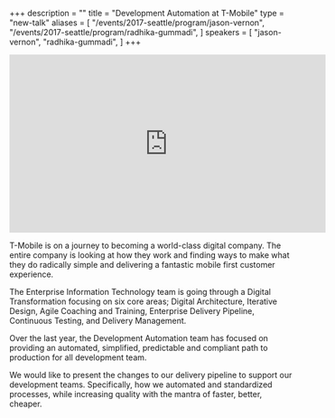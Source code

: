 +++
description = ""
title = "Development Automation at T-Mobile"
type = "new-talk"
aliases = [
        "/events/2017-seattle/program/jason-vernon",
        "/events/2017-seattle/program/radhika-gummadi",
]
speakers = [
        "jason-vernon",
        "radhika-gummadi",
]
+++
<iframe width="560" height="315" src="https://www.youtube-nocookie.com/embed/SKdBi67RYV0" frameborder="0" allowfullscreen></iframe>

T-Mobile is on a journey to becoming a world-class digital company. The entire company is looking at how they work and finding ways to make what they do radically simple and delivering a fantastic mobile first customer experience.

The Enterprise Information Technology team is going through a Digital Transformation focusing on six core areas; Digital Architecture, Iterative Design, Agile Coaching and Training, Enterprise Delivery Pipeline, Continuous Testing, and Delivery Management.

Over the last year, the Development Automation team has focused on providing an automated, simplified, predictable and compliant path to production for all development team.

We would like to present the changes to our delivery pipeline to support our development teams. Specifically, how we automated and standardized processes, while increasing quality with the mantra of faster, better, cheaper.
